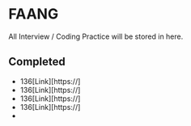 # FAANG
All Interview / Coding Practice will be stored in here.

## Completed

- 136[Link][https://]
- 136[Link][https://]
- 136[Link][https://]
- 136[Link][https://]
- 
